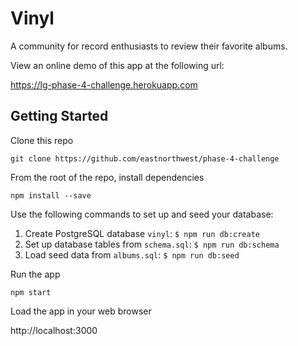 # Vinyl

A community for record enthusiasts to review their favorite albums.

View an online demo of this app at the following url:

https://lg-phase-4-challenge.herokuapp.com

## Getting Started

Clone this repo

`git clone https://github.com/eastnorthwest/phase-4-challenge`

From the root of the repo, install dependencies

`npm install --save`

Use the following commands to set up and seed your database:

1. Create PostgreSQL database `vinyl`: `$ npm run db:create`
2. Set up database tables from `schema.sql`: `$ npm run db:schema`
2. Load seed data from `albums.sql`: `$ npm run db:seed`

Run the app

`npm start`

Load the app in your web browser

http://localhost:3000


